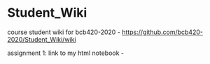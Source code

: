 # Student_Wiki
course student wiki for bcb420-2020 - https://github.com/bcb420-2020/Student_Wiki/wiki

assignment 1: link to my html notebook -
